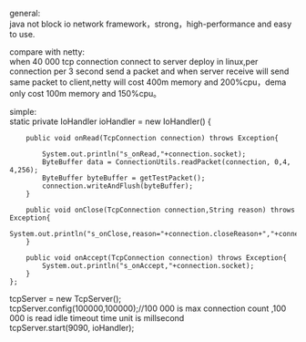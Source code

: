 general:<br/>
java not block io network framework，strong，high-performance and easy to use.

compare with netty:<br/>
when 40 000 tcp connection connect to server deploy in linux,per connection per 3 second send a packet and when server receive will send same packet to client,netty will cost 400m memory and 200%cpu，dema only cost 100m memory and 150%cpu。

simple:<br/>
static private IoHandler ioHandler = new IoHandler() {
		
		public void onRead(TcpConnection connection) throws Exception{

			System.out.println("s_onRead,"+connection.socket);
			ByteBuffer data = ConnectionUtils.readPacket(connection, 0,4, 4,256);
			ByteBuffer byteBuffer = getTestPacket();
			connection.writeAndFlush(byteBuffer);
		}
		
		public void onClose(TcpConnection connection,String reason) throws Exception{
			System.out.println("s_onClose,reason="+connection.closeReason+","+connection.socket);
		}
		
		public void onAccept(TcpConnection connection) throws Exception{
			System.out.println("s_onAccept,"+connection.socket);
		}
	};
	
tcpServer = new TcpServer();<br/>
tcpServer.config(100000,100000);//100 000 is max connection count ,100 000 is read idle timeout time unit is millsecond<br/>
tcpServer.start(9090, ioHandler);<br/>
